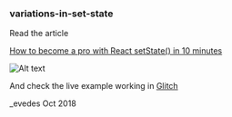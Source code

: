 ### variations-in-set-state

Read the article

[How to become a pro with React setState() in 10 minutes](https://medium.freecodecamp.org/get-pro-with-react-setstate-in-10-minutes-d38251d1c781)

![Alt text](/img/preview.png?raw=true "Optional Title")



And check the live example working in [Glitch](https://freezing-transport.glitch.me/)

_evedes Oct 2018